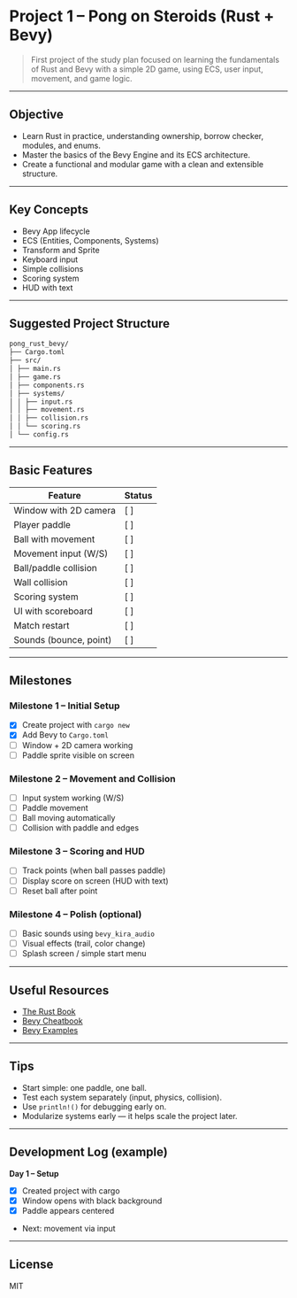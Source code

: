 # Project 1 – Pong on Steroids (Rust + Bevy)

> First project of the study plan focused on learning the fundamentals of Rust and Bevy with a simple 2D game, using ECS, user input, movement, and game logic.

---

## Objective

- Learn Rust in practice, understanding ownership, borrow checker, modules, and enums.
- Master the basics of the Bevy Engine and its ECS architecture.
- Create a functional and modular game with a clean and extensible structure.

---

## Key Concepts

- Bevy App lifecycle
- ECS (Entities, Components, Systems)
- Transform and Sprite
- Keyboard input
- Simple collisions
- Scoring system
- HUD with text

---

## Suggested Project Structure

```txt
pong_rust_bevy/
├── Cargo.toml
├── src/
│ ├── main.rs
│ ├── game.rs
│ ├── components.rs
│ ├── systems/
│ │ ├── input.rs
│ │ ├── movement.rs
│ │ ├── collision.rs
│ │ └── scoring.rs
│ └── config.rs
```

---

## Basic Features

| Feature                | Status |
| ---------------------- | ------ |
| Window with 2D camera  | [ ]    |
| Player paddle          | [ ]    |
| Ball with movement     | [ ]    |
| Movement input (W/S)   | [ ]    |
| Ball/paddle collision  | [ ]    |
| Wall collision         | [ ]    |
| Scoring system         | [ ]    |
| UI with scoreboard     | [ ]    |
| Match restart          | [ ]    |
| Sounds (bounce, point) | [ ]    |

---

## Milestones

### Milestone 1 – Initial Setup

- [x] Create project with `cargo new`
- [x] Add Bevy to `Cargo.toml`
- [ ] Window + 2D camera working
- [ ] Paddle sprite visible on screen

### Milestone 2 – Movement and Collision

- [ ] Input system working (W/S)
- [ ] Paddle movement
- [ ] Ball moving automatically
- [ ] Collision with paddle and edges

### Milestone 3 – Scoring and HUD

- [ ] Track points (when ball passes paddle)
- [ ] Display score on screen (HUD with text)
- [ ] Reset ball after point

### Milestone 4 – Polish (optional)

- [ ] Basic sounds using `bevy_kira_audio`
- [ ] Visual effects (trail, color change)
- [ ] Splash screen / simple start menu

---

## Useful Resources

- [The Rust Book](https://doc.rust-lang.org/book/)
- [Bevy Cheatbook](https://bevy-cheatbook.github.io/)
- [Bevy Examples](https://github.com/bevyengine/bevy/tree/main/examples)

---

## Tips

- Start simple: one paddle, one ball.
- Test each system separately (input, physics, collision).
- Use `println!()` for debugging early on.
- Modularize systems early — it helps scale the project later.

---

## Development Log (example)

**Day 1 – Setup**

- [x] Created project with cargo
- [x] Window opens with black background
- [x] Paddle appears centered
- Next: movement via input

---

## License

MIT
